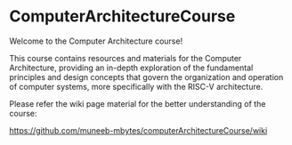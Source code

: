 # ComputerArchitectureCourse

Welcome to the Computer Architecture course! 

This course contains resources and materials for the Computer Architecture, providing an in-depth exploration of the fundamental principles and design concepts that govern the organization and operation of computer systems, more specifically with the RISC-V architecture.

Please refer the wiki page material for the better understanding of the course:


https://github.com/muneeb-mbytes/computerArchitectureCourse/wiki

